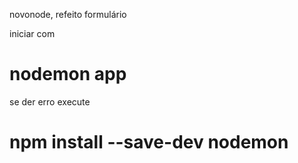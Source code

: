 novonode, refeito formulário 

iniciar com
# nodemon app

se der erro execute
# npm install --save-dev nodemon
